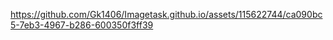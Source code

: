 

https://github.com/Gk1406/Imagetask.github.io/assets/115622744/ca090bc5-7eb3-4967-b286-600350f3ff39

